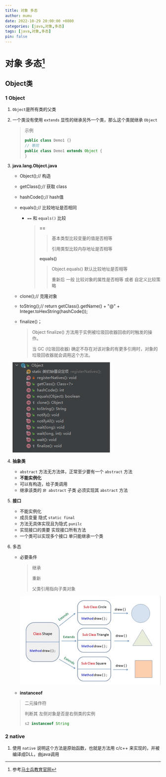```yaml
---
title: 对象 多态
author: mumu
date: 2022-10-29 20:00:00 +0800
categories: [java,对象,多态]
tags: [java,对象,多态]
pin: false
---
```

# 对象 多态[^1]

## Object类

### 1 Object

1. `Object`是所有类的父类
2. 一个类没有使用 `extends` 显性的继承另外一个类，那么这个类就继承 `Object`

   > 示例
   >
   > ```java
   > public class Demo1 {}
   > // 等同
   > public class Demo1 extends Object {
   > }
   > ```
   >
3. **java.lang.Object.java**

   + Object();// 构造
   + getClass();// 获取 class
   + hashCode();// hash值
   + equals();// 比较地址是否相同

     + `==`  和 `equals()` 比较

       > **==**
       >
       >> 基本类型比较变量的值是否相等
       >>
       >> 引用类型比较内存地址是否相等
       >>
       >
       > **equals()**
       >
       >> Object.equals() 默认比较地址是否相等
       >>
       >> 重新后 一般 比较对象的属性是否相等  或者 自定义比较策略
       >>
       >
   + clone();// 克隆对象
   + toString();// return getClass().getName() + "@" + Integer.toHexString(hashCode());
   + finalize()；

     > Object finalize() 方法用于实例被垃圾回收器回收的时触发的操作。
     >
     > 当 GC (垃圾回收器) 确定不存在对该对象的有更多引用时，对象的垃圾回收器就会调用这个方法。
     >

   ![](https://raw.githubusercontent.com/sn-mumu/cloud-storage/main/PicGo/20221029165409.png)
4. **抽象类**

   + `abstract` 方法无方法体，正常至少要有一个 `abstract` 方法
   + **不能实例化**
   + 可以有构造，给子类调用
   + 继承该类的 `非 abstract` 子类 必须实现其 `abstract` 方法
5. **接口**

   + 不能实例化
   + 成员变量 隐式 `static final`
   + 方法无具体实现且为隐式 `punilc`
   + 实现接口的类要 实现接口所有方法
   + 一个类可以实现多个接口 单只能继承一个类
6. 多态

   + 必要条件

     > 继承
     >
     > 重新
     >
     > 父类引用指向子类对象
     >

     ![img](https://raw.githubusercontent.com/sn-mumu/cloud-storage/main/PicGo/20221029194923.jpeg)
   + **instanceof**

   > 二元操作符
   >
   > 判断其 左侧对象是否是右侧类的实例
   >
   > ```java
   > s2 instanceof String
   > ```
   >

### 2 native

1. 使用 `native` 说明这个方法是原始函数，也就是方法用 c/c++ 来实现的，并被编译成DLL，由java调用

[^1]: 参考[马士兵教育官网](https://www.mashibing.com/)
